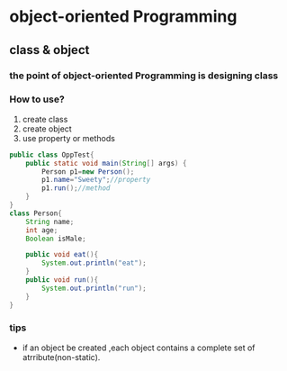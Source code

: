 # object-oriented Programming

## class & object

### the point of object-oriented Programming is designing class

### How to use?

1. create class
2. create object
3. use property or methods

```java
public class OppTest{
    public static void main(String[] args) {
        Person p1=new Person();
        p1.name="Sweety";//property
        p1.run();//method
    }
}
class Person{
    String name;
    int age;
    Boolean isMale;

    public void eat(){
        System.out.println("eat");
    }
    public void run(){
        System.out.println("run");
    }
}
```

### tips

* if an object be created ,each object contains a complete set of atrribute(non-static).
